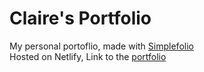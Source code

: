 # Claire's Portfolio

My personal portoflio, made with [Simplefolio](https://github.com/cobidev/simplefolio)<br>
Hosted on Netlify, Link to the [portfolio](https://claire-peng.netlify.app/)
